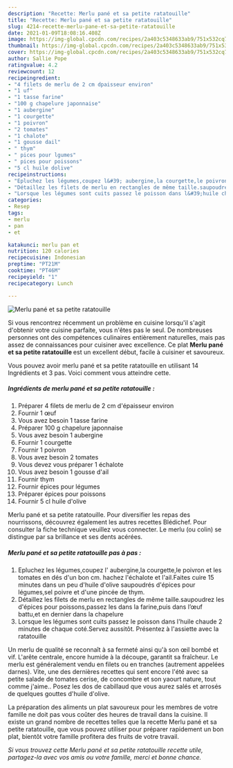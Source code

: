 ```yaml
---
description: "Recette: Merlu pané et sa petite ratatouille"
title: "Recette: Merlu pané et sa petite ratatouille"
slug: 4214-recette-merlu-pane-et-sa-petite-ratatouille
date: 2021-01-09T18:08:16.408Z
image: https://img-global.cpcdn.com/recipes/2a403c5348633ab9/751x532cq70/merlu-pane-et-sa-petite-ratatouille-photo-principale-de-la-recette.jpg
thumbnail: https://img-global.cpcdn.com/recipes/2a403c5348633ab9/751x532cq70/merlu-pane-et-sa-petite-ratatouille-photo-principale-de-la-recette.jpg
cover: https://img-global.cpcdn.com/recipes/2a403c5348633ab9/751x532cq70/merlu-pane-et-sa-petite-ratatouille-photo-principale-de-la-recette.jpg
author: Sallie Pope
ratingvalue: 4.2
reviewcount: 12
recipeingredient:
- "4 filets de merlu de 2 cm dpaisseur environ"
- "1 uf"
- "1 tasse farine"
- "100 g chapelure japonnaise"
- "1 aubergine"
- "1 courgette"
- "1 poivron"
- "2 tomates"
- "1 chalote"
- "1 gousse dail"
- " thym"
- " pices pour lgumes"
- " pices pour poissons"
- "5 cl huile dolive"
recipeinstructions:
- "Epluchez les légumes,coupez l&#39; aubergine,la courgette,le poivron et les tomates en dés d&#39;un bon cm. hachez l&#39;échalote et l&#39;ail.Faites cuire 15 minutes dans un peu d&#39;huile d&#39;olive saupoudrés d&#39;épices pour légumes,sel poivre et d&#39;une pincée de thym."
- "Détaillez les filets de merlu en rectangles de même taille.saupoudrez les d&#39;épices pour poissons,passez les dans la farine,puis dans l’œuf battu,et en dernier dans la chapelure"
- "Lorsque les légumes sont cuits passez le poisson dans l&#39;huile chaude 2 minutes de chaque coté.Servez aussitôt. Présentez à l&#39;assiette avec la ratatouille"
categories:
- Resep
tags:
- merlu
- pan
- et

katakunci: merlu pan et 
nutrition: 120 calories
recipecuisine: Indonesian
preptime: "PT21M"
cooktime: "PT46M"
recipeyield: "1"
recipecategory: Lunch

---
```



![Merlu pané et sa petite ratatouille](https://img-global.cpcdn.com/recipes/2a403c5348633ab9/751x532cq70/merlu-pane-et-sa-petite-ratatouille-photo-principale-de-la-recette.jpg)

Si vous rencontrez récemment un problème en cuisine lorsqu'il s'agit d'obtenir votre cuisine parfaite, vous n'êtes pas le seul. De nombreuses personnes ont des compétences culinaires entièrement naturelles, mais pas assez de connaissances pour cuisiner avec excellence. Ce plat <strong> Merlu pané et sa petite ratatouille </strong> est un excellent début, facile à cuisiner et savoureux.

<!--inarticleads1-->

Vous pouvez avoir merlu pané et sa petite ratatouille en utilisant 14 Ingrédients et 3 pas. Voici comment vous atteindre cette.

##### Ingrédients de merlu pané et sa petite ratatouille :

1. Préparer 4 filets de merlu de 2 cm d&#39;épaisseur environ
1. Fournir 1 œuf
1. Vous avez besoin 1 tasse farine
1. Préparer 100 g chapelure japonnaise
1. Vous avez besoin 1 aubergine
1. Fournir 1 courgette
1. Fournir 1 poivron
1. Vous avez besoin 2 tomates
1. Vous devez vous préparer 1 échalote
1. Vous avez besoin 1 gousse d&#39;ail
1. Fournir  thym
1. Fournir  épices pour légumes
1. Préparer  épices pour poissons
1. Fournir 5 cl huile d&#39;olive


Merlu pané et sa petite ratatouille. Pour diversifier les repas des nourrissons, découvrez également les autres recettes Blédichef. Pour consulter la fiche technique veuillez vous connecter. Le merlu (ou colin) se distingue par sa brillance et ses dents acérées. 

<!--inarticleads2-->

##### Merlu pané et sa petite ratatouille pas à pas :

1. Epluchez les légumes,coupez l&#39; aubergine,la courgette,le poivron et les tomates en dés d&#39;un bon cm. hachez l&#39;échalote et l&#39;ail.Faites cuire 15 minutes dans un peu d&#39;huile d&#39;olive saupoudrés d&#39;épices pour légumes,sel poivre et d&#39;une pincée de thym.
1. Détaillez les filets de merlu en rectangles de même taille.saupoudrez les d&#39;épices pour poissons,passez les dans la farine,puis dans l’œuf battu,et en dernier dans la chapelure
1. Lorsque les légumes sont cuits passez le poisson dans l&#39;huile chaude 2 minutes de chaque coté.Servez aussitôt. Présentez à l&#39;assiette avec la ratatouille


Un merlu de qualité se reconnaît à sa fermeté ainsi qu&#39;à son œil bombé et vif. L&#39;arête centrale, encore humide à la découpe, garantit sa fraîcheur. Le merlu est généralement vendu en filets ou en tranches (autrement appelées darnes). Vite, une des dernières recettes qui sent encore l&#39;été avec sa petite salade de tomates cerise, de concombre et son yaourt nature, tout comme j&#39;aime.. Posez les dos de cabillaud que vous aurez salés et arrosés de quelques gouttes d&#39;huile d&#39;olive. 

<!--inarticleads1-->

<p>
La préparation des aliments un plat savoureux pour les membres de votre famille ne doit pas vous coûter des heures de travail dans la cuisine. Il existe un grand nombre de recettes telles que la recette Merlu pané et sa petite ratatouille, que vous pouvez utiliser pour préparer rapidement un bon plat, bientôt votre famille profitera des fruits de votre travail.
</p>

<p>
<i>Si vous trouvez cette Merlu pané et sa petite ratatouille recette utile, partagez-la avec vos amis ou votre famille, merci et bonne chance.</i>
</p>
